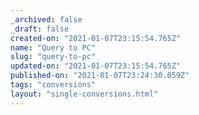 ```yaml
---
_archived: false
_draft: false
created-on: "2021-01-07T23:15:54.765Z"
name: "Query to PC"
slug: "query-to-pc"
updated-on: "2021-01-07T23:15:54.765Z"
published-on: "2021-01-07T23:24:30.059Z"
tags: "conversions"
layout: "single-conversions.html"
---
```



